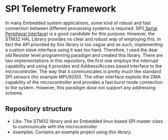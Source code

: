 # SPI Telemetry Framework
In many Embedded system applications, some kind of robust and fast connection between different processing systems is required. SPI(<a href="https://en.wikipedia.org/wiki/Serial_Peripheral_Interface" target="_blank"> Serial Peripheral Interface</a>) is a good candidate for this purpose. However, the STM32 HAL Library provides no clear and robust way of employing this. In fact the API provided by this library is too vague and as such, implementing a custom slave interface using it was too hard. 
Therefore, I used the dear old Resister level programming paradigm and created this library. There are two implementations in this repository, the first one employs the interrupt capability and using it provides and Address/Access based interface to the microcontroller. The way that it communicates is pretty much like standard SPI sensors (for example MPU9250). The other interface exploits the DMA capability of the microcontroller and provides a fast burst mode connection to the system. However, this paradigm dose not support any addressing scheme.
## Repository structure
-	Libs: The STM32 library and an Embedded linux based SPI master class to communicate with the microcontroller
-	examples: Contains an example project using this library.
